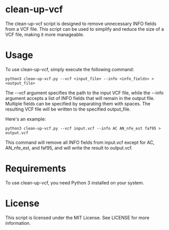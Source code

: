 # clean-up-vcf
The clean-up-vcf script is designed to remove unnecessary INFO fields from a VCF file. This script can be used to simplify and reduce the size of a VCF file, making it more manageable.

# Usage
To use clean-up-vcf, simply execute the following command:

```
python3 clean-up-vcf.py --vcf <input_file> --info <info_fields> > <output_file>
```
The --vcf argument specifies the path to the input VCF file, while the --info argument accepts a list of INFO fields that will remain in the output file. Multiple fields can be specified by separating them with spaces. The resulting VCF file will be written to the specified output_file.

Here's an example:

```
python3 clean-up-vcf.py --vcf input.vcf --info AC AN_nfe_est faf95 > output.vcf
```
This command will remove all INFO fields from input.vcf except for AC, AN_nfe_est, and faf95, and will write the result to output.vcf.

# Requirements
To use clean-up-vcf, you need Python 3 installed on your system.

# License
This script is licensed under the MIT License. See LICENSE for more information.
